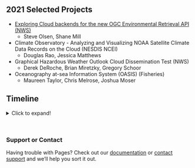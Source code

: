 ## 2021 Selected Projects
- [Exploring Cloud backends for the new OGC Environmental Retrieval API (NWS)](https://github.com/ESIPFed/ncpp/blob/main/Climate_Observatory/Proposal.pdf)
   - Steve Olsen, Shane Mill
- Climate Observatory - Analyzing and Visualizing NOAA Satellite Climate Data Records on the Cloud (NESDIS NCEI)
   - Douglas Rao, Jessica Matthews
- Graphical Hazardous Weather Outlook Cloud Dissemination Test (NWS)
   - Derek DeRoche, Brian Miretzky, Gregory Schoor 
- Oceanography at-sea Information System (OASIS) (Fisheries)
   - Maureen Taylor, Chris Melrose, Joshua Moser


## Timeline
<details>
  <summary>Click to expand!</summary>
  
  <li>August: NCPP solicitation released and distributed through NOAA EDMC</li>
  <li>September: Submission deadline and project selection</li>
  <li>October: Kickoff meeting ESIP/BDP and selected projects</li>
  <li>November: Architecture diagram sharing/discussion. Set up each team with credentials and least-permissions on AWS</li>
  <li>December: Initial group meeting between NCPP projects and cloud-provider team</li>
  <li>January: NCPP project leads attend the ESIP January Meeting & share project status during all-project checkin. </li>
  <li>February: </li>
  <li>March:  </li>
  <li>March:  </li>
  <li>April: </li>
  <li>May: </li>
  <li>June: </li>
  <li>Present project status/outcome at ESIP July Meeting. </li>
 </details>

<p>&nbsp;</p>


### Support or Contact

Having trouble with Pages? Check out our [documentation](https://docs.github.com/categories/github-pages-basics/) or [contact support](https://support.github.com/contact) and we’ll help you sort it out.
